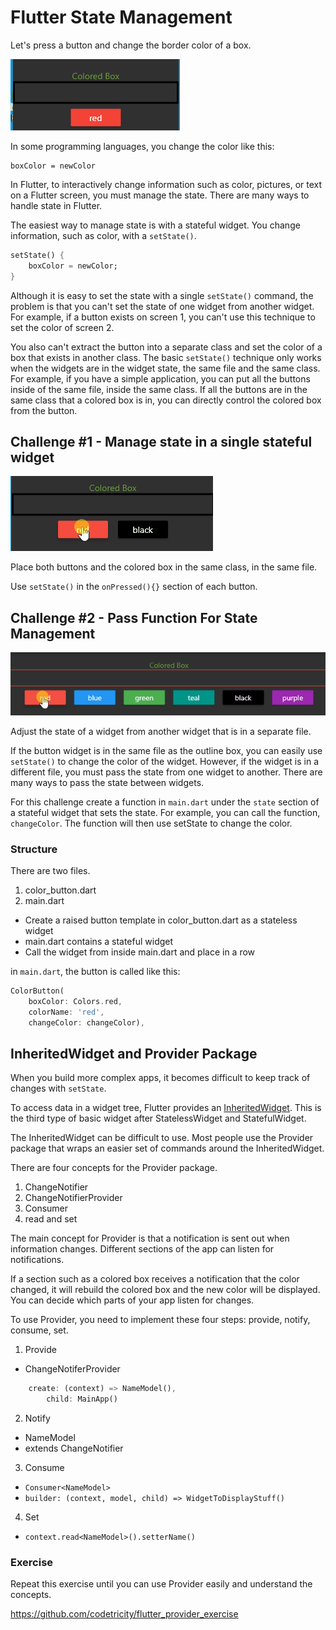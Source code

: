 # Flutter State Management

Let's press a button and change the border color of a box.

![overview](docs/images/overview.gif)

In some programming languages, you change the color like this:

```
boxColor = newColor
```

In Flutter, to interactively change information such as color, 
pictures, or text on a Flutter screen, you must manage the state.
There are many ways to handle state in Flutter.

The easiest way to manage state is with a stateful widget. You change information, such as color, with a `setState()`.

```dart
setState() {
    boxColor = newColor;
}
```

Although it is easy to set the state with a single `setState()` command, the problem is that you can't 
set the state of one widget from another widget.  For example, if a button exists on screen 1, you can't use
this technique to set the color of screen 2.

You also can't extract the button into a separate class and set the color of a box that exists in another class.
The basic `setState()` technique only works when the widgets are in the widget state, the same file and the same class.
For example, if you have a simple application,
you can put all the buttons inside of the same file, inside the same class.  If all the buttons are in the same
class that a colored box is in, you can directly control the colored box from the button.


## Challenge #1 - Manage state in a single stateful widget

![challenge 1](docs/images/challenge_1_single_widget.gif)

Place both buttons and the colored box in the same class, in the same file.

Use `setState()` in the `onPressed(){}` section of each button.  



## Challenge #2 - Pass Function For State Management 

![challenge 2](docs/images/challenge_2_pass_function.gif)


Adjust the state of a widget from another widget that is in a separate file.

If the button widget is in the same file as the outline box, you can easily use `setState()` to
change the color of the widget.  However, if the widget is in a different file, you must pass 
the state from one widget to another.  There are many ways to pass the state between widgets.


For this challenge create a function in `main.dart` under the `state` section of a stateful widget that
sets the state.  For example, you can call the function, `changeColor`.  The function will then use
setState to change the color.

### Structure

There are two files.

1. color_button.dart
2. main.dart

* Create a raised button template in color_button.dart as a stateless widget
* main.dart contains a stateful widget
* Call the widget from inside main.dart and place in a row

in `main.dart`, the button is called like this:

```dart
ColorButton(
    boxColor: Colors.red,
    colorName: 'red',
    changeColor: changeColor),
```

## InheritedWidget and Provider Package

When you build more complex apps, it becomes difficult to 
keep track of changes with `setState`. 

To access data in a widget tree, Flutter provides an [InheritedWidget](https://api.flutter.dev/flutter/widgets/InheritedWidget-class.html).
This is the third type of basic widget after StatelessWidget and StatefulWidget.

The InheritedWidget can be difficult to use.  Most people use the Provider package that wraps an easier set of commands around the InheritedWidget.

There are four concepts for the Provider package.

1. ChangeNotifier
2. ChangeNotifierProvider
3. Consumer
4. read and set

The main concept for Provider is that a notification is sent out when information changes.
Different sections of the app can listen for notifications.

If a section such as a colored box receives a notification that the color changed, it will rebuild the colored box and the new color will be displayed. You can decide which parts of your app listen for changes.

To use Provider, you need to implement these four steps: provide, notify, consume, set.

1. Provide
  * ChangeNotiferProvider
```dart
    create: (context) => NameModel(),
        child: MainApp()
```
2. Notify
  * NameModel
  * extends ChangeNotifier
3. Consume
  * `Consumer<NameModel>`
  * `builder: (context, model, child) => WidgetToDisplayStuff()`
4. Set
  * `context.read<NameModel>().setterName()`

### Exercise

Repeat this exercise until you can use Provider easily and understand the concepts.

https://github.com/codetricity/flutter_provider_exercise